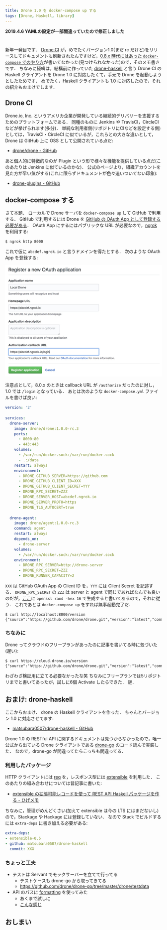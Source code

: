 ```yaml
---
title: Drone 1.0 を docker-compose up する
tags: [Drone, Haskell, library]
---
```


**2019.4.6 YAMLの設定が一部間違っていたので修正しました**

#

新年一発目です．
[Drone CI](https://drone.io/) が，めでたくバージョン1.0(まだ rc だけど)をリリースしてドキュメントも刷新されたんですけど，[0.8.x 時代にはあった `docker-compose` でのやり方](https://0-8-0.docs.drone.io/install-for-github/)が書いてなかった(見つけられなかった)ので，そのメモ書きです．
ちなみに経緯は，結構前に作っていた [drone-haskell](https://github.com/matsubara0507/drone-haskell) と言う Drone CI の Haskell クライアントを Drone 1.0 に対応したくて，手元で Drone を起動しようとしたためです．
めでたく，Haskell クライアントも 1.0 に対応したので，それの紹介もおまけでします．

## Drone CI

Drone.io, Inc. というアメリカ企業が開発している継続的デリバリーを支援するためのプラットフォームである．
同種のものに Jenkins や TravisCI，CircleCI などが挙げられます(多分)．
単純な利用者側(リポジトリにCIなどを設定する側)としては，TravisCI・CircleCI に似ているが，これらとの大きな違いとして，Drone は GitHub 上に OSS として公開されている点だ:

- [drone/drone - GitHub](https://github.com/drone/drone)

あと個人的に特徴的なのが Plugin という形で様々な機能を提供している点だ(このあたりは Jenkins に似ているのかな)．
公式のページより，組織アカウントを見た方が早い気がする(これに限らずドキュメントが色々追いついてない印象):

- [drone-plugins - GitHub](https://github.com/drone-plugins)

## docker-compose する

さて本題．
ローカルで Drone サーバを `docker-compose up` して GitHub で利用する．
GitHub で利用するには Drone を [GitHub の OAuth App として登録する必要がある](https://docs.drone.io/installation/providers/github/#step-1-preparation)．
OAuth App にするにはパブリックな URL が必要なので，[ngrok](https://ngrok.com/) を利用する:

```
$ ngrok http 8000
```

これで仮に `abcdef.ngrok.io` と言うドメインを得たとする．
次のような OAuth App を登録する:

![](/assets/docker-compose-up-drone-1-0/oauth-app.jpg)

注意点として，8.0.x のときは callback URL が `/authorize` だったのに対し，1.0 では `/login` となっている．
あとは次のような `docker-compose.yml` ファイルを書けば良い:

```yaml
version: '2'

services:
  drone-server:
    image: drone/drone:1.0.0-rc.3
    ports:
      - 8000:80
      - 443:443
    volumes:
      - /var/run/docker.sock:/var/run/docker.sock
      - .:/data
    restart: always
    environment:
      - DRONE_GITHUB_SERVER=https://github.com
      - DRONE_GITHUB_CLIENT_ID=XXX
      - DRONE_GITHUB_CLIENT_SECRET=YYY
      - DRONE_RPC_SECRET=ZZZ
      - DRONE_SERVER_HOST=abcdef.ngrok.io
      - DRONE_SERVER_PROTO=https
      - DRONE_TLS_AUTOCERT=true

  drone-agent:
    image: drone/agent:1.0.0-rc.3
    command: agent
    restart: always
    depends_on:
      - drone-server
    volumes:
      - /var/run/docker.sock:/var/run/docker.sock
    environment:
      - DRONE_RPC_SERVER=http://drone-server
      - DRONE_RPC_SECRET=ZZZ
      - DRONE_RUNNER_CAPACITY=2
```

`XXX` は GitHub OAuth App の Client ID を，`YYY` には Client Secret を記述する．
`DRONE_RPC_SECRET` の `ZZZ` は server と agent で同じであればなんでも良いのだが，[ここ](https://docs.drone.io/installation/providers/github/#step-1-preparation)に `openssl rand -hex 16` で生成すると書いてあるので，それに従う．
これであとは `docker-compose up` をすれば無事起動完了だ．

```
$ curl http://localhost:8000/version
{"source":"https://github.com/drone/drone.git","version":"latest","commit":"ffe3ad2aa2a30d0ba4d848c1cd0f61238b73a21c"}
```

### ちなみに

Drone ってクラウドのフリープランがあったのに記事を書いてる時に気づいた(遅い):

```
$ curl https://cloud.drone.io/version
{"source":"https://github.com/drone/drone.git","version":"latest","commit":"f16b67b54fb462d3a4b2cfa93f527d4f8d1e19af"}
```

わざわざ検証用に立てる必要なかったな笑
ちなみにフリープランでは5リポジトリまでと書いてあったが，試しに6個 Activate したらできた．
謎．

## おまけ: drone-haskell

ここからおまけ．
drone の Haskell クライアントを作った．
ちゃんとバージョン 1.0 に対応させてます:

- [matsubara0507/drone-haskell - GitHub](https://github.com/matsubara0507/drone-haskell)

Drone 1.0 の RESTful API に関するドキュメントは見つからなかったので，唯一公式から出ている Drone クライアントである [drone-go](https://github.com/drone/drone-go) のコード読んで実装した．
なので，drone-go が間違ってたらこっちも間違ってる．

### 利用したパッケージ

HTTP クライアントには [req](http://hackage.haskell.org/package/req) を，レスポンス型には [extensible](http://hackage.haskell.org/package/extensible) を利用した．
このあたりの組み合わせについては昔記事に書いた:

- [extensible の拡張可能レコードを使って REST API Haskell パッケージを作る - ひげメモ](/posts/2017-08-13-create-rest-api-package-with-extensible.html)

ちなみに，管理がめんどくさい(加えて extensible は今の LTS にはまだないし)ので，Stackage や Hackage には登録していない．
なので Stack でビルドするには `extra-deps` に書き加える必要がある:

```yaml
extra-deps:
- extensible-0.5
- github: matsubara0507/drone-haskell
  commit: XXX
```

### ちょっと工夫

- テストは Servant でモックサーバーを立てて行ってる
    - テストケースも drone-go から取ってきてる
    - https://github.com/drone/drone-go/tree/master/drone/testdata
- API のパスに [formatting](http://hackage.haskell.org/package/formatting) を使ってみた
    - あくまで試しに
    - [こんな感じ](https://github.com/matsubara0507/drone-haskell/blob/e735b77171eebedc35160346afec71cd7631b532/src/Drone/Client/Path.hs#L65-L102)

## おしまい
